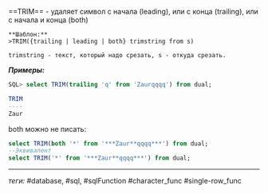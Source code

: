==TRIM== - удаляет символ с начала (leading), или с конца (trailing), или с начала и конца (both)

	**Шаблон:**
	>TRIM({trailing | leading | both} trimstring from s)
	
	trimstring - текст, который надо срезать, s - откуда срезать.

***Примеры:***
```sql
SQL> select TRIM(trailing 'q' from 'Zaurqqqq') from dual;

TRIM
----
Zaur
```

both можно не писать:
```sql
select TRIM(both '*' from '***Zaur**qqqq***') from dual;
--Эквивалент
select TRIM('*' from '***Zaur**qqqq***') from dual;
```
---
*теги:* #database, #sql, #sqlFunction #character_func #single-row_func 